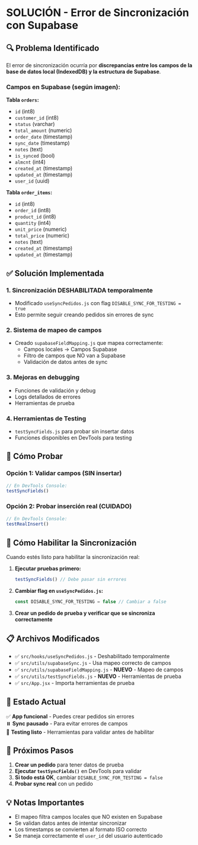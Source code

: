 # SOLUCIÓN - Error de Sincronización con Supabase

## 🔍 Problema Identificado

El error de sincronización ocurría por **discrepancias entre los campos de la base de datos local (IndexedDB) y la estructura de Supabase**.

### Campos en Supabase (según imagen):

**Tabla `orders`:**
- `id` (int8)
- `customer_id` (int8) 
- `status` (varchar)
- `total_amount` (numeric)
- `order_date` (timestamp)
- `sync_date` (timestamp)
- `notes` (text)
- `is_synced` (bool)
- `almcnt` (int4)
- `created_at` (timestamp)
- `updated_at` (timestamp)
- `user_id` (uuid)

**Tabla `order_items`:**
- `id` (int8)
- `order_id` (int8)
- `product_id` (int8)
- `quantity` (int4)
- `unit_price` (numeric)
- `total_price` (numeric)
- `notes` (text)
- `created_at` (timestamp)
- `updated_at` (timestamp)

## ✅ Solución Implementada

### 1. **Sincronización DESHABILITADA temporalmente**
- Modificado `useSyncPedidos.js` con flag `DISABLE_SYNC_FOR_TESTING = true`
- Esto permite seguir creando pedidos sin errores de sync

### 2. **Sistema de mapeo de campos**
- Creado `supabaseFieldMapping.js` que mapea correctamente:
  - Campos locales → Campos Supabase
  - Filtro de campos que NO van a Supabase
  - Validación de datos antes de sync

### 3. **Mejoras en debugging**
- Funciones de validación y debug
- Logs detallados de errores
- Herramientas de prueba

### 4. **Herramientas de Testing**
- `testSyncFields.js` para probar sin insertar datos
- Funciones disponibles en DevTools para testing

## 🧪 Cómo Probar

### Opción 1: Validar campos (SIN insertar)
```javascript
// En DevTools Console:
testSyncFields()
```

### Opción 2: Probar inserción real (CUIDADO)
```javascript
// En DevTools Console:
testRealInsert()
```

## 🔧 Cómo Habilitar la Sincronización

Cuando estés listo para habilitar la sincronización real:

1. **Ejecutar pruebas primero:**
   ```javascript
   testSyncFields() // Debe pasar sin errores
   ```

2. **Cambiar flag en `useSyncPedidos.js`:**
   ```javascript
   const DISABLE_SYNC_FOR_TESTING = false // Cambiar a false
   ```

3. **Crear un pedido de prueba y verificar que se sincroniza correctamente**

## 📋 Archivos Modificados

- ✅ `src/hooks/useSyncPedidos.js` - Deshabilitado temporalmente
- ✅ `src/utils/supabaseSync.js` - Usa mapeo correcto de campos
- ✅ `src/utils/supabaseFieldMapping.js` - **NUEVO** - Mapeo de campos
- ✅ `src/utils/testSyncFields.js` - **NUEVO** - Herramientas de prueba
- ✅ `src/App.jsx` - Importa herramientas de prueba

## 🎯 Estado Actual

✅ **App funcional** - Puedes crear pedidos sin errores  
⏸️ **Sync pausado** - Para evitar errores de campos  
🧪 **Testing listo** - Herramientas para validar antes de habilitar  

## 🚨 Próximos Pasos

1. **Crear un pedido** para tener datos de prueba
2. **Ejecutar `testSyncFields()`** en DevTools para validar
3. **Si todo está OK**, cambiar `DISABLE_SYNC_FOR_TESTING = false`
4. **Probar sync real** con un pedido

## 💡 Notas Importantes

- El mapeo filtra campos locales que NO existen en Supabase
- Se validan datos antes de intentar sincronizar
- Los timestamps se convierten al formato ISO correcto
- Se maneja correctamente el `user_id` del usuario autenticado 